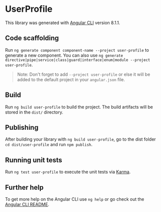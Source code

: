 # UserProfile

This library was generated with [Angular CLI](https://github.com/angular/angular-cli) version 8.1.1.

## Code scaffolding

Run `ng generate component component-name --project user-profile` to generate a new component. You can also use `ng generate directive|pipe|service|class|guard|interface|enum|module --project user-profile`.
> Note: Don't forget to add `--project user-profile` or else it will be added to the default project in your `angular.json` file. 

## Build

Run `ng build user-profile` to build the project. The build artifacts will be stored in the `dist/` directory.

## Publishing

After building your library with `ng build user-profile`, go to the dist folder `cd dist/user-profile` and run `npm publish`.

## Running unit tests

Run `ng test user-profile` to execute the unit tests via [Karma](https://karma-runner.github.io).

## Further help

To get more help on the Angular CLI use `ng help` or go check out the [Angular CLI README](https://github.com/angular/angular-cli/blob/master/README.md).

